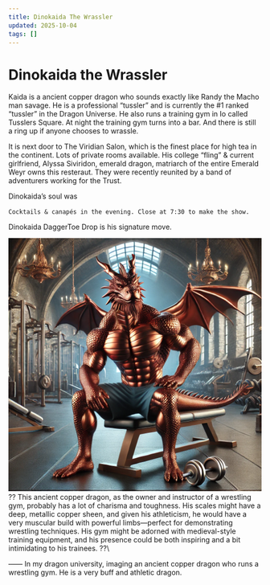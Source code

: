 ```yaml
---
title: Dinokaida The Wrassler
updated: 2025-10-04
tags: []
---
```


# Dinokaida the Wrassler

Kaida is a  ancient copper dragon who sounds exactly like Randy the Macho man savage. He is a professional “tussler” and is currently the #1 ranked “tussler” in the Dragon Universe. He also runs a training gym in Io called  Tusslers Square. At night the training gym turns into a bar. And there is still a ring up if anyone chooses to wrassle.

It is next door to The Viridian Salon, which is the finest place for high tea in the continent. Lots of private rooms available. His college “fling” & current girlfriend, Alyssa Siviridon, emerald dragon, matriarch of the entire Emerald Weyr owns this resteraut. They were recently reunited by a band of adventurers working for the Trust.

Dinokaida’s soul was

    Cocktails & canapés in the evening. Close at 7:30 to make the show.

Dinokaida DaggerToe Drop is his signature move.

![0EEDB34C-B26B-49E2-8132-D5F86F5D75E9](/assets/images/0EEDB34C-B26B-49E2-8132-D5F86F5D75E9.webp)
??
This ancient copper dragon, as the owner and instructor of a wrestling gym, probably has a lot of charisma and toughness. His scales might have a deep, metallic copper sheen, and given his athleticism, he would have a very muscular build with powerful limbs—perfect for demonstrating wrestling techniques. His gym might be adorned with medieval-style training equipment, and his presence could be both inspiring and a bit intimidating to his trainees.
??\

——
In my dragon university, imaging an ancient copper dragon who runs a wrestling gym. He is a very buff and athletic dragon.
